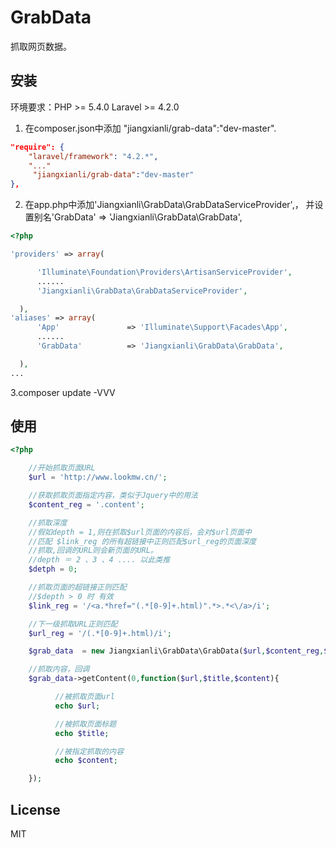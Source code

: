 # GrabData

抓取网页数据。

## 安装

环境要求：PHP     >= 5.4.0
          Laravel >= 4.2.0

1. 在composer.json中添加 "jiangxianli/grab-data":"dev-master".

  ```json
  "require": {
  	  "laravel/framework": "4.2.*",
  	  "..."
  	   "jiangxianli/grab-data":"dev-master"
  },

  ```

2. 在app.php中添加'Jiangxianli\GrabData\GrabDataServiceProvider',， 并设置别名'GrabData'          => 'Jiangxianli\GrabData\GrabData',

  ```php
  <?php

  'providers' => array(

		'Illuminate\Foundation\Providers\ArtisanServiceProvider',
		......
		'Jiangxianli\GrabData\GrabDataServiceProvider',

	),
  'aliases' => array(
		'App'               => 'Illuminate\Support\Facades\App',
		......
		'GrabData'          => 'Jiangxianli\GrabData\GrabData',

	),
  ...
  ```


3.composer update -VVV


## 使用

  ```php
  <?php

      //开始抓取页面URL
      $url = 'http://www.lookmw.cn/';

      //获取抓取页面指定内容，类似于Jquery中的用法
      $content_reg = '.content';

      //抓取深度
      //假如depth = 1,则在抓取$url页面的内容后，会对$url页面中
      //匹配 $link_reg 的所有超链接中正则匹配$url_reg的页面深度
      //抓取,回调的URL则会新页面的URL。
      //depth ＝ 2 、3 、4 .... 以此类推
      $detph = 0;

      //抓取页面的超链接正则匹配
      //$depth > 0 时 有效
      $link_reg = '/<a.*href="(.*[0-9]+.html)".*>.*<\/a>/i';

      //下一级抓取URL正则匹配
      $url_reg = '/(.*[0-9]+.html)/i';

      $grab_data  = new Jiangxianli\GrabData\GrabData($url,$content_reg,$depth,$link_reg,$url_reg);

      //抓取内容，回调
      $grab_data->getContent(0,function($url,$title,$content){

            //被抓取页面url
            echo $url;

            //被抓取页面标题
            echo $title;

            //被指定抓取的内容
            echo $content;

      });


  ```
## License

MIT
